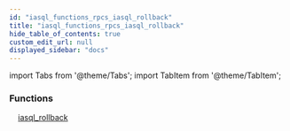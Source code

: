 ```yaml
---
id: "iasql_functions_rpcs_iasql_rollback"
title: "iasql_functions_rpcs_iasql_rollback"
hide_table_of_contents: true
custom_edit_url: null
displayed_sidebar: "docs"
---
```


import Tabs from '@theme/Tabs';
import TabItem from '@theme/TabItem';

<Tabs queryString="view">
  <TabItem value="components" label="Components" default>

### Functions
    [iasql_rollback](../../builtin/tables/iasql_functions_rpcs_iasql_rollback.IasqlRollback)

</TabItem>
  <TabItem value="code-examples" label="Code examples">

</TabItem>
</Tabs>
